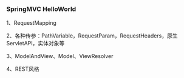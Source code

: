 ### SpringMVC HelloWorld

1、RequestMapping

2、各种传参：PathVariable，RequestParam，RequestHeaders，原生ServletAPI，实体对象等

3、ModelAndView、Model、ViewResolver

4、REST风格